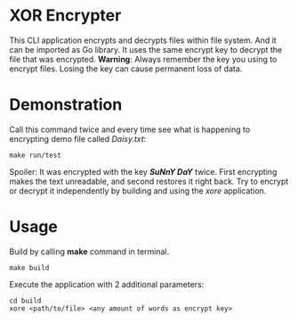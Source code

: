 # XOR Encrypter

This CLI application encrypts and decrypts files within file system. And it can be imported as Go library. It uses the same encrypt key to decrypt the file that was encrypted. **Warning**: Always remember the key you using to encrypt files. Losing the key can cause permanent loss of data.

# Demonstration

Call this command twice and every time see what is happening to encrypting demo file called *Daisy.txt*:

```
make run/test
```

Spoiler: It was encrypted with the key ***SuNnY DaY*** twice. First encrypting makes the text unreadable, and second restores it right back. Try to encrypt or decrypt it independently by building and using the *xore* application.

# Usage

Build by calling **make** command in terminal.

```
make build
```

Execute the application with 2 additional parameters:

```
cd build
xore <path/to/file> <any amount of words as encrypt key>
```
